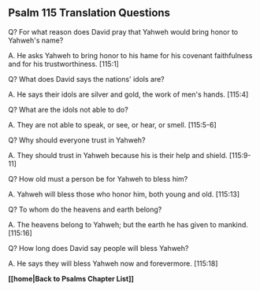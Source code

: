## Psalm 115 Translation Questions ##

Q? For what reason does David pray that Yahweh would bring honor to Yahweh's name?

A. He asks Yahweh to bring honor to his hame for his covenant faithfulness and for his trustworthiness. [115:1]

Q? What does David says the nations' idols are?

A. He says their idols are silver and gold, the work of men's hands. [115:4]

Q? What are the idols not able to do?

A. They are not able to speak, or see, or hear, or smell. [115:5-6]

Q? Why should everyone trust in Yahweh? 

A. They should trust in Yahweh because his is their help and shield. [115:9-11]

Q? How old must a person be for Yahweh to bless him?

A. Yahweh will bless those who honor him, both young and old. [115:13]

Q? To whom do the heavens and earth belong? 

A. The heavens belong to Yahweh; but the earth he has given to mankind. [115:16]

Q? How long does David say people will bless Yahweh?

A. He says they will bless Yahweh now and forevermore. [115:18]

__[[home|Back to Psalms Chapter List]]__

